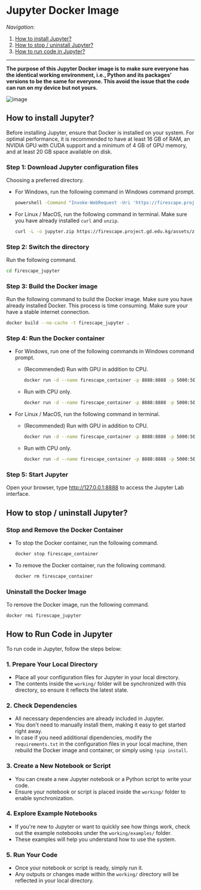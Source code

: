 # Jupyter Docker Image

*Navigation*:

1. [How to install Jupyter?](#how-to-install-jupyter)
2. [How to stop / uninstall Jupyter?](#how-to-stop--uninstall-jupyter)
3. [How to run code in Jupyter?](#how-to-run-code-in-jupyter)

---

**The purpose of this Jupyter Docker image is to make sure everyone has the identical working environment, i.e., Python and its packages' versions to be the same for everyone. This avoid the issue that the code can run on my device but not yours.**

![image](https://github.com/user-attachments/assets/bd40b7b6-941c-429f-a160-0dd0eae0d295)

## How to install Jupyter?

Before installing Jupyter, ensure that Docker is installed on your system. For optimal performance, it is recommended to have at least 16 GB of RAM, an NVIDIA GPU with CUDA support and a minimum of 4 GB of GPU memory, and at least 20 GB space available on disk.

### Step 1: Download Jupyter configuration files

Choosing a preferred directory.

- For Windows, run the following command in Windows command prompt.

  ```bash
  powershell -Command "Invoke-WebRequest -Uri 'https://firescape.project.gd.edu.kg/assets/zip/jupyter.zip' -OutFile 'jupyter.zip'; Expand-Archive -Path 'jupyter.zip' -DestinationPath .; Rename-Item 'FireScape-jupyter' 'firescape_jupyter'; Remove-Item 'jupyter.zip'"
  ```

- For Linux / MacOS, run the following command in terminal. Make sure you have already installed `curl` and `unzip`.

  ```bash
  curl -L -o jupyter.zip https://firescape.project.gd.edu.kg/assets/zip/jupyter.zip && unzip jupyter.zip && mv FireScape-jupyter firescape_jupyter && rm jupyter.zip
  ```

### Step 2: Switch the directory

Run the following command.

```bash
cd firescape_jupyter
```

### Step 3: Build the Docker image

Run the following command to build the Docker image. Make sure you have already installed Docker. This process is time consuming. Make sure your have a stable internet connection.

```bash
docker build --no-cache -t firescape_jupyter .
```

### Step 4: Run the Docker container

- For Windows, run one of the following commands in Windows command prompt.

  - (Recommended) Run with GPU in addition to CPU.

    ```bash
    docker run -d --name firescape_container -p 8888:8888 -p 5000:5000 -p 5001:5001 -p 5002:5002 --gpus all -v "%cd%\working:/app/working" firescape_jupyter
    ```

  - Run with CPU only.

    ```bash
    docker run -d --name firescape_container -p 8888:8888 -p 5000:5000 -p 5001:5001 -p 5002:5002 -v "%cd%\working:/app/working" firescape_jupyter
    ```

- For Linux / MacOS, run the following command in terminal.

  - (Recommended) Run with GPU in addition to CPU.

    ```bash
    docker run -d --name firescape_container -p 8888:8888 -p 5000:5000 -p 5001:5001 -p 5002:5002 --gpus all -v "$(pwd)/working:/app/working" firescape_jupyter
    ```

  - Run with CPU only.

    ```bash
    docker run -d --name firescape_container -p 8888:8888 -p 5000:5000 -p 5001:5001 -p 5002:5002 -v "$(pwd)/working:/app/working" firescape_jupyter
    ```

### Step 5: Start Jupyter

Open your browser, type http://127.0.0.1:8888 to access the Jupyter Lab interface.

## How to stop / uninstall Jupyter?

### Stop and Remove the Docker Container

- To stop the Docker container, run the following command.

  ```bash
  docker stop firescape_container
  ```

- To remove the Docker container, run the following command.
  
  ```bash
  docker rm firescape_container
  ```

### Uninstall the Docker Image

To remove the Docker image, run the following command.

```bash
docker rmi firescape_jupyter
```

## How to Run Code in Jupyter

To run code in Jupyter, follow the steps below:

### 1. Prepare Your Local Directory
- Place all your configuration files for Jupyter in your local directory.
- The contents inside the `working/` folder will be synchronized with this directory, so ensure it reflects the latest state.

### 2. Check Dependencies
- All necessary dependencies are already included in Jupyter.
- You don't need to manually install them, making it easy to get started right away.
- In case if you need additional dipendencies, modify the `requirements.txt` in the configuration files in your local machine, then rebuild the Docker image and container, or simply using `!pip install`.

### 3. Create a New Notebook or Script
- You can create a new Jupyter notebook or a Python script to write your code.
- Ensure your notebook or script is placed inside the `working/` folder to enable synchronization.

### 4. Explore Example Notebooks
- If you're new to Jupyter or want to quickly see how things work, check out the example notebooks under the `working/examples/` folder.
- These examples will help you understand how to use the system.

### 5. Run Your Code
- Once your notebook or script is ready, simply run it.
- Any outputs or changes made within the `working/` directory will be reflected in your local directory.
